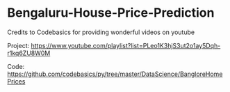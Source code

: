# Bengaluru-House-Price-Prediction

Credits to Codebasics for providing wonderful videos on youtube

Project: https://www.youtube.com/playlist?list=PLeo1K3hjS3ut2o1ay5Dqh-r1kq6ZU8W0M

Code: https://github.com/codebasics/py/tree/master/DataScience/BangloreHomePrices

